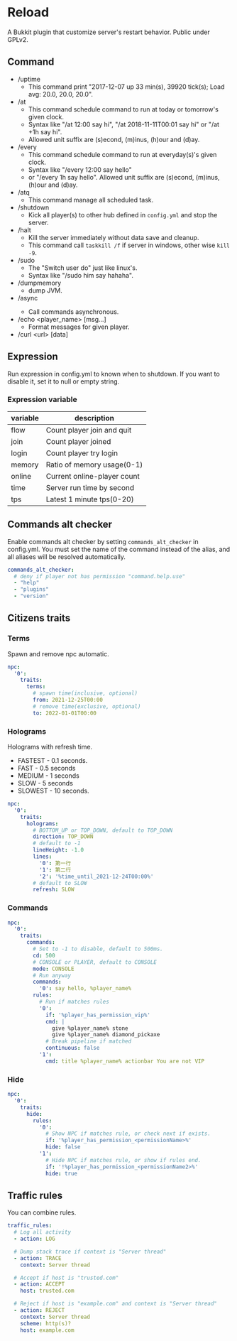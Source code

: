 # Reload
A Bukkit plugin that customize server's restart behavior. Public under GPLv2.

## Command
- /uptime
  - This command print "2017-12-07 up 33 min(s), 39920 tick(s); Load avg: 20.0, 20.0, 20.0".
- /at
  - This command schedule command to run at today or tomorrow's given clock.
  - Syntax like "/at 12:00 say hi", "/at 2018-11-11T00:01 say hi" or "/at +1h say hi".
  - Allowed unit suffix are (s)econd, (m)inus, (h)our and (d)ay.
- /every
  - This command schedule command to run at everyday(s)'s given clock.
  - Syntax like "/every 12:00 say hello"
  - or "/every 1h say hello". Allowed unit suffix are (s)econd, (m)inus, (h)our and (d)ay.
- /atq
  - This command manage all scheduled task.
- /shutdown
  - Kick all player(s) to other hub defined in `config.yml` and stop the server.
- /halt
  - Kill the server immediately without data save and cleanup.
  - This command call `taskkill /f` if server in windows, other wise `kill -9`.
- /sudo
  - The "Switch user do" just like linux's.
  - Syntax like "/sudo him say hahaha".
- /dumpmemory
  - dump JVM.
- /async <commands>
  - Call commands asynchronous.
- /echo <player_name> \[msg...]
  - Format messages for given player. 
- /curl \<url> \[data]

## Expression
Run expression in config.yml to known when to shutdown. If you want to disable it, set it to null or empty string. 

### Expression variable
| variable | description                 |
|----------|-----------------------------|
| flow     | Count player join and quit  |
| join     | Count player joined         |
| login    | Count player try login      |
| memory   | Ratio of memory usage(0-1)  |
| online   | Current online-player count |
| time     | Server run time by second   |
| tps      | Latest 1 minute tps(0-20)   |

## Commands alt checker

Enable commands alt checker by setting `commands_alt_checker` in config.yml. You must set the name of the command instead of the alias, and all aliases will be resolved automatically.

```yaml
commands_alt_checker:
  # deny if player not has permission "command.help.use"
  - "help"
  - "plugins"
  - "version"
```

## Citizens traits

### Terms

Spawn and remove npc automatic.

```yaml
npc:
  '0':
    traits:
      terms:
        # spawn time(inclusive, optional)
        from: 2021-12-25T00:00
        # remove time(exclusive, optional)
        to: 2022-01-01T00:00
```

### Holograms

Holograms with refresh time. 

- FASTEST - 0.1 seconds.
- FAST - 0.5 seconds
- MEDIUM - 1 seconds
- SLOW - 5 seconds
- SLOWEST - 10 seconds.

```yaml
npc:
  '0':
    traits:
      holograms:
        # BOTTOM_UP or TOP_DOWN, default to TOP_DOWN
        direction: TOP_DOWN
        # default to -1
        lineHeight: -1.0
        lines:
          '0': 第一行
          '1': 第二行
          '2': '%time_until_2021-12-24T00:00%'
        # default to SLOW
        refresh: SLOW
```

### Commands

```yaml
npc:
  '0':
    traits:
      commands:
        # Set to -1 to disable, default to 500ms.
        cd: 500
        # CONSOLE or PLAYER, default to CONSOLE
        mode: CONSOLE
        # Run anyway
        commands:
          '0': say hello, %player_name%
        rules:
          # Run if matches rules
          '0':
            if: '%player_has_permission_vip%'
            cmd: |
              give %player_name% stone
              give %player_name% diamond_pickaxe
            # Break pipeline if matched
            continuous: false
          '1':
            cmd: title %player_name% actionbar You are not VIP
```

### Hide

```yaml
npc:
  '0':
    traits:
      hide:
        rules:
          '0':
            # Show NPC if matches rule, or check next if exists.
            if: '%player_has_permission_<permissionName>%'
            hide: false
          '1':
            # Hide NPC if matches rule, or show if rules end.
            if: '!%player_has_permission_<permissionName2>%'
            hide: true
```

## Traffic rules

You can combine rules.

```yaml
traffic_rules:
  # Log all activity
  - action: LOG

  # Dump stack trace if context is "Server thread"
  - action: TRACE
    context: Server thread

  # Accept if host is "trusted.com"
  - action: ACCEPT
    host: trusted.com

  # Reject if host is "example.com" and context is "Server thread"
  - action: REJECT
    context: Server thread
    scheme: http(s)?
    host: example.com
```
